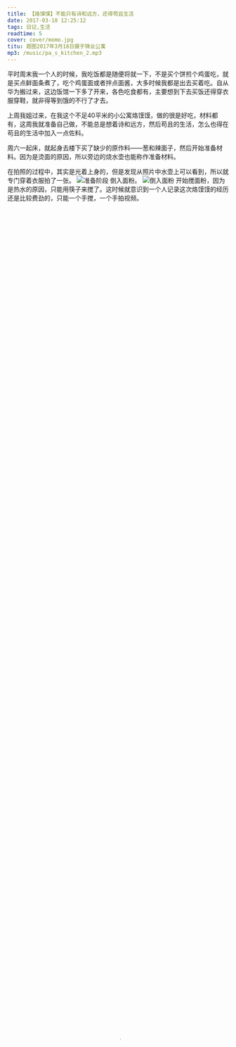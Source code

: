 ```yaml
---
title: 【烙馍馍】不能只有诗和远方，还得苟且生活
date: 2017-03-18 12:25:12
tags: 日记,生活
readtime: 5
cover: cover/momo.jpg
titu: 题图2017年3月18日摄于锦业公寓
mp3: /music/pa_s_kitchen_2.mp3
---
```

平时周末我一个人的时候，我吃饭都是随便将就一下，不是买个饼煎个鸡蛋吃，就是买点鲜面条煮了，吃个鸡蛋面或者拌点面酱，大多时候我都是出去买着吃。自从华为搬过来，这边饭馆一下多了开来，各色吃食都有，主要想到下去买饭还得穿衣服穿鞋，就非得等到饿的不行了才去。

上周我姐过来，在我这个不足40平米的小公寓烙馍馍，做的很是好吃，材料都有，这周我就准备自己做，不能总是想着诗和远方，然后苟且的生活，怎么也得在苟且的生活中加入一点佐料。

周六一起床，就起身去楼下买了缺少的原作料——葱和辣面子，然后开始准备材料。因为是烫面的原因，所以旁边的烧水壶也能称作准备材料。

在拍照的过程中，其实是光着上身的，但是发现从照片中水壶上可以看到，所以就专门穿着衣服拍了一张。
![准备阶段](image/momo/1.jpg)
倒入面粉。
![倒入面粉](image/momo/2.jpg)
开始搅面粉，因为是热水的原因，只能用筷子来搅了。这时候就意识到一个人记录这次烙馍馍的经历还是比较费劲的，只能一个手搅，一个手拍视频。
<video src='image/momo/2.mp4' poster="image/momo/2_p.jpg" type='video/mp4' controls='controls'  width='100%' height='100%'>
</video>
自我感觉面粉是搅好了。
![搅面粉](image/momo/3.jpg)
现在面还是太烫了，就准备放一放再揉面。
![稍微放一放](image/momo/4.jpg)
在这个空闲期间，准备把买来的葱给切了。
![准备切葱](image/momo/5.jpg)
葱已切好。
![葱切好](image/momo/6.jpg)
葱放盘子里。
![葱放盘子里](image/momo/7.jpg)

摸了摸感觉温度可以用手揉了，就开始揉面，但是因为揉面不能一个手揉，所以就没有拍视频，面特别粘手，没有意识到是水太多的原因，只是觉得之后加点油就好了，加完油后准备放一段时间再去看。
![开始揉面](image/momo/8.jpg)

这期间就开始着手写博客了，看看是12点25分，算下来大概是12点左右就开始做饭，最后计算一下这次需要花费多长时间。
![面太软，继续加面粉](image/momo/9.jpg)

下来的流程本该是用擀杖擀平，但是我这里没有擀杖，我姐上次是使用瓶子，我这次使用我这个30快钱买来的瓶子。
![准备用瓶子当擀杖](image/momo/10.jpg)
可能因为“装逼被雷劈”的不变真理，也可能因为面太软，30快钱的瓶子失败了。
![面太软，失败](image/momo/11.jpg)
我想总不能软了加面，硬了加水这样无休止的循环下去，所以就准备软了软，继续做，拿出一小块面先试试。
![只拿出一小块面](image/momo/12.jpg)
这次不用擀杖了，直接用手压平。
![不用擀杖，直接用手压平](image/momo/13.jpg)
由于忘了在和面的时候把盐和花椒撒上，所以这里补上，撒上调料和葱花，似乎还不错。
![撒上调料和葱花](image/momo/14.jpg)
卷起来。
![卷起来](image/momo/15.jpg)
然后竖着再压平。
![压平](image/momo/16.jpg)
因为太小，所以先拿我万能的小熊煎蛋器，准备进锅了。
![准备进锅](image/momo/17.jpg)
进锅，似乎有点厚了。
![进锅](image/momo/18.jpg)
翻一下。
![翻一下](image/momo/19.jpg)
到现在已经快三点了，肚子饿了，索性边做边吃。
![尝一下](image/momo/20.jpg)
看着不错。
![看进度](image/momo/21.jpg)
吃的只剩一点了。
![吃的只剩下一点](image/momo/22.jpg)
想起材料准备中，还有两个鸡蛋来着，打个鸡蛋。
![准备放鸡蛋](image/momo/23.jpg)
给鸡蛋撒调料。
![鸡蛋撒调料](image/momo/24.jpg)
鸡蛋倒进去了，我感觉我真的在胡做。
![放鸡蛋](image/momo/25.jpg)
不管怎样，成型后还是挺满意的。
![成型](image/momo/26.jpg)
出锅了。
![出锅](image/momo/27.jpg)
用刀子切碎，先吃完再做吧。
![切碎先吃饱](image/momo/28.jpg)
下一块面准备用我的电饼铛（cheng）。
![下一块面](image/momo/29.jpg)
电饼铛就比较大了，用手把它弄的可薄了。
![用电饼铛](image/momo/30.jpg)
翻一次还好。
![翻一次](image/momo/31.jpg)
快熟了，这次挺成功的。
![快熟了](image/momo/32.jpg)
准备做个鸡蛋饼。
![准备做鸡蛋饼](image/momo/33.jpg)
卷住以后鸡蛋从两边流出去了。
![卷住两边流出去了](image/momo/34.jpg)
鸡蛋饼进锅后用手压平。
![鸡蛋饼进锅](image/momo/35.jpg)
鸡蛋饼没有压的太园，成型后样子还行。
![鸡蛋饼成型](image/momo/36.jpg)
听我姐的，把当初和面用的锅拿着再煮个胡涂吃。
![准备熬糊涂](image/momo/37.jpg)
搅啊搅，我怎么看怎么像清清给她家熬浆糊。
![搅啊搅](image/momo/38.jpg)
炒个葱花提提色。
![炒个葱花提色](image/momo/39.jpg)
加入酱油和盐，有意炒的略带焦味。
![加入酱油和盐，有意炒的略带焦味](image/momo/40.jpg)
最后上桌后样子不是很好。
![开吃](image/momo/41.jpg)

到此刻，已经是下午5点，本来要做中午饭吃的，结果不成想做成了下午饭。